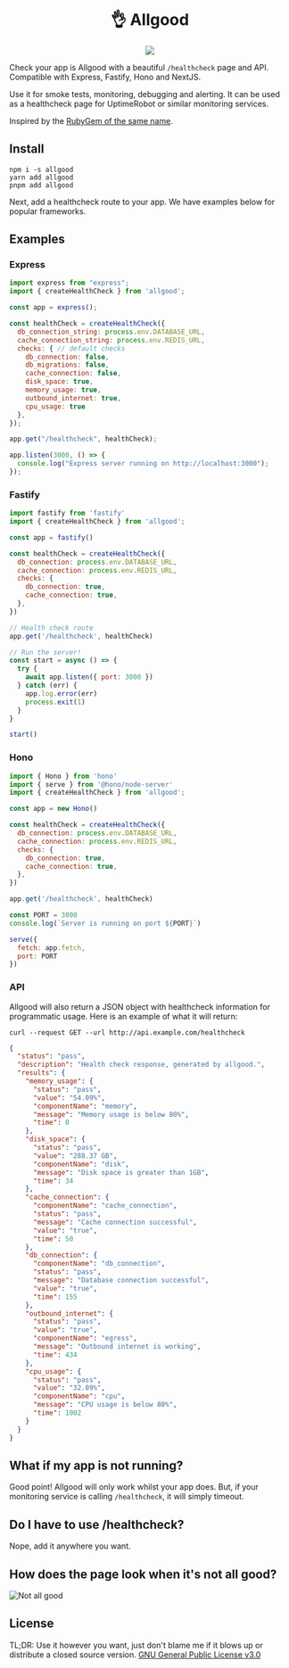<center>
  <h1>👌 Allgood</h1>
  <img src="allgood.png" />
</center>

Check your app is Allgood with a beautiful `/healthcheck` page and API.
Compatible with Express, Fastify, Hono and NextJS.

Use it for smoke tests, monitoring, debugging and alerting. It can be used as a healthcheck page for UptimeRobot or similar monitoring services.

Inspired by the [RubyGem of the same name](https://github.com/rameerez/allgood).

## Install
```
npm i -s allgood
yarn add allgood
pnpm add allgood
```

Next, add a healthcheck route to your app. We have examples below for popular frameworks.

## Examples

### Express
```js
import express from "express";
import { createHealthCheck } from 'allgood';

const app = express();

const healthCheck = createHealthCheck({
  db_connection_string: process.env.DATABASE_URL,
  cache_connection_string: process.env.REDIS_URL,
  checks: { // default checks
    db_connection: false,
    db_migrations: false,
    cache_connection: false,
    disk_space: true,
    memory_usage: true,
    outbound_internet: true,
    cpu_usage: true
  },
});

app.get("/healthcheck", healthCheck);

app.listen(3000, () => {
  console.log("Express server running on http://localhost:3000");
});
```

### Fastify
```js
import fastify from 'fastify'
import { createHealthCheck } from 'allgood';

const app = fastify()

const healthCheck = createHealthCheck({
  db_connection: process.env.DATABASE_URL,
  cache_connection: process.env.REDIS_URL,
  checks: {
    db_connection: true,
    cache_connection: true,
  },
})

// Health check route
app.get('/healthcheck', healthCheck)

// Run the server!
const start = async () => {
  try {
    await app.listen({ port: 3000 })
  } catch (err) {
    app.log.error(err)
    process.exit(1)
  }
}

start()
```

### Hono
```js
import { Hono } from 'hono'
import { serve } from '@hono/node-server'
import { createHealthCheck } from 'allgood';

const app = new Hono()

const healthCheck = createHealthCheck({
  db_connection: process.env.DATABASE_URL,
  cache_connection: process.env.REDIS_URL,
  checks: {
    db_connection: true,
    cache_connection: true,
  },
})

app.get('/healthcheck', healthCheck)

const PORT = 3000
console.log(`Server is running on port ${PORT}`)

serve({
  fetch: app.fetch,
  port: PORT
})
```

### API
Allgood will also return a JSON object with healthcheck information for programmatic usage.
Here is an example of what it will return:

`curl --request GET --url http://api.example.com/healthcheck`
```json
{
  "status": "pass",
  "description": "Health check response, generated by allgood.",
  "results": {
    "memory_usage": {
      "status": "pass",
      "value": "54.09%",
      "componentName": "memory",
      "message": "Memory usage is below 80%",
      "time": 0
    },
    "disk_space": {
      "status": "pass",
      "value": "288.37 GB",
      "componentName": "disk",
      "message": "Disk space is greater than 1GB",
      "time": 34
    },
    "cache_connection": {
      "componentName": "cache_connection",
      "status": "pass",
      "message": "Cache connection successful",
      "value": "true",
      "time": 50
    },
    "db_connection": {
      "componentName": "db_connection",
      "status": "pass",
      "message": "Database connection successful",
      "value": "true",
      "time": 155
    },
    "outbound_internet": {
      "status": "pass",
      "value": "true",
      "componentName": "egress",
      "message": "Outbound internet is working",
      "time": 434
    },
    "cpu_usage": {
      "status": "pass",
      "value": "32.09%",
      "componentName": "cpu",
      "message": "CPU usage is below 80%",
      "time": 1002
    }
  }
}
```

## What if my app is not running?
Good point! Allgood will only work whilst your app does. But, if your monitoring service is calling `/healthcheck`, it will simply timeout.

## Do I have to use /healthcheck?
Nope, add it anywhere you want.

## How does the page look when it's not all good?
![Not all good](notgood.png)

## License
TL;DR: Use it however you want, just don't blame me if it blows up or distribute a closed source version.
[GNU General Public License v3.0](https://choosealicense.com/licenses/gpl-3.0/)
